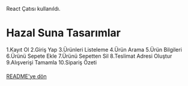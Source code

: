 React Çatısı kullanıldı.

 # Hazal Suna Tasarımlar 
 
 1.Kayıt Ol
 2.Giriş Yap
 3.Ürünleri Listeleme
 4.Ürün Arama
 5.Ürün Bilgileri
 6.Ürünü Sepete Ekle
 7.Ürünü Sepetten Sil
 8.Teslimat Adresi Oluştur
 9.Alışverişi Tamamla
 10.Sipariş Özeti

####


[README'ye dön](../README.md) 
